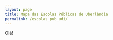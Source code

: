 ```yaml
---
layout: page
title: Mapa das Escolas Públicas de Uberlândia	
permalink: /escolas_pub_udi/
---
```


Olá!
